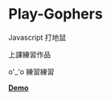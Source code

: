 # Play-Gophers

Javascript 打地鼠

上課練習作品

o'_'o 練習練習


[**Demo**](http://jimmy010679.github.io/Play-Gophers/) 
